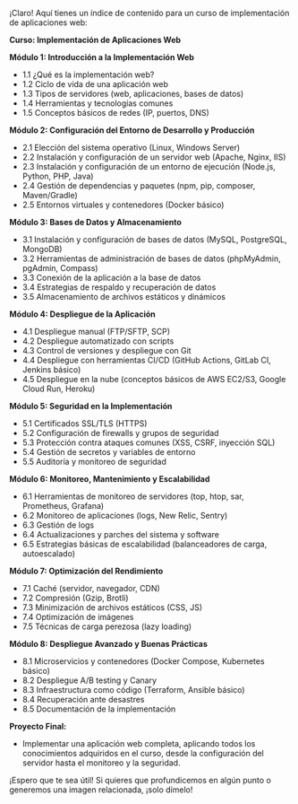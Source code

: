 ¡Claro! Aquí tienes un índice de contenido para un curso de implementación de aplicaciones web:

**Curso: Implementación de Aplicaciones Web**

**Módulo 1: Introducción a la Implementación Web**
*   1.1 ¿Qué es la implementación web?
*   1.2 Ciclo de vida de una aplicación web
*   1.3 Tipos de servidores (web, aplicaciones, bases de datos)
*   1.4 Herramientas y tecnologías comunes
*   1.5 Conceptos básicos de redes (IP, puertos, DNS)

**Módulo 2: Configuración del Entorno de Desarrollo y Producción**
*   2.1 Elección del sistema operativo (Linux, Windows Server)
*   2.2 Instalación y configuración de un servidor web (Apache, Nginx, IIS)
*   2.3 Instalación y configuración de un entorno de ejecución (Node.js, Python, PHP, Java)
*   2.4 Gestión de dependencias y paquetes (npm, pip, composer, Maven/Gradle)
*   2.5 Entornos virtuales y contenedores (Docker básico)

**Módulo 3: Bases de Datos y Almacenamiento**
*   3.1 Instalación y configuración de bases de datos (MySQL, PostgreSQL, MongoDB)
*   3.2 Herramientas de administración de bases de datos (phpMyAdmin, pgAdmin, Compass)
*   3.3 Conexión de la aplicación a la base de datos
*   3.4 Estrategias de respaldo y recuperación de datos
*   3.5 Almacenamiento de archivos estáticos y dinámicos

**Módulo 4: Despliegue de la Aplicación**
*   4.1 Despliegue manual (FTP/SFTP, SCP)
*   4.2 Despliegue automatizado con scripts
*   4.3 Control de versiones y despliegue con Git
*   4.4 Despliegue con herramientas CI/CD (GitHub Actions, GitLab CI, Jenkins básico)
*   4.5 Despliegue en la nube (conceptos básicos de AWS EC2/S3, Google Cloud Run, Heroku)

**Módulo 5: Seguridad en la Implementación**
*   5.1 Certificados SSL/TLS (HTTPS)
*   5.2 Configuración de firewalls y grupos de seguridad
*   5.3 Protección contra ataques comunes (XSS, CSRF, inyección SQL)
*   5.4 Gestión de secretos y variables de entorno
*   5.5 Auditoría y monitoreo de seguridad

**Módulo 6: Monitoreo, Mantenimiento y Escalabilidad**
*   6.1 Herramientas de monitoreo de servidores (top, htop, sar, Prometheus, Grafana)
*   6.2 Monitoreo de aplicaciones (logs, New Relic, Sentry)
*   6.3 Gestión de logs
*   6.4 Actualizaciones y parches del sistema y software
*   6.5 Estrategias básicas de escalabilidad (balanceadores de carga, autoescalado)

**Módulo 7: Optimización del Rendimiento**
*   7.1 Caché (servidor, navegador, CDN)
*   7.2 Compresión (Gzip, Brotli)
*   7.3 Minimización de archivos estáticos (CSS, JS)
*   7.4 Optimización de imágenes
*   7.5 Técnicas de carga perezosa (lazy loading)

**Módulo 8: Despliegue Avanzado y Buenas Prácticas**
*   8.1 Microservicios y contenedores (Docker Compose, Kubernetes básico)
*   8.2 Despliegue A/B testing y Canary
*   8.3 Infraestructura como código (Terraform, Ansible básico)
*   8.4 Recuperación ante desastres
*   8.5 Documentación de la implementación

**Proyecto Final:**
*   Implementar una aplicación web completa, aplicando todos los conocimientos adquiridos en el curso, desde la configuración del servidor hasta el monitoreo y la seguridad.

¡Espero que te sea útil! Si quieres que profundicemos en algún punto o generemos una imagen relacionada, ¡solo dímelo! 

